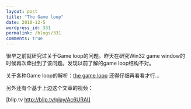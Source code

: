 ```yaml
---
layout: post
title: "The Game loop"
date: 2010-12-5
wordpress_id: 331
permalink: /blogs/331
comments: true
---
```

很早之前就研究过关于Game loop的问题。昨天在研究Win32 game window的时候再次牵扯到了该问题。发现以前了解的game loop结构不对。

关于各种Game loop的解析：<a href="http://www.koonsolo.com/news/dewitters-gameloop/" target="_blank">the game loop</a> 还得仔细再看看才行...

另外还有个基于上边这个文章的视频：

[blip.tv http://blip.tv/play/Ac6URAI]
